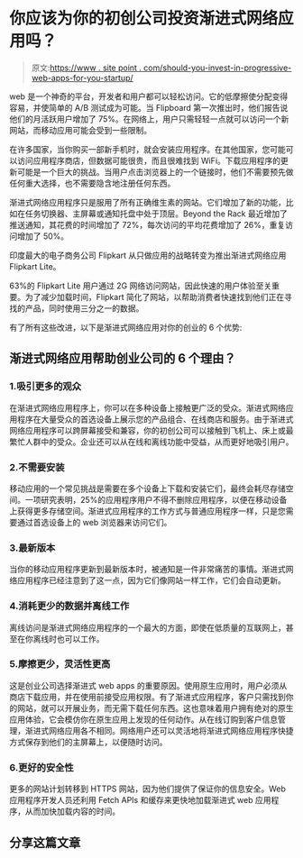# 你应该为你的初创公司投资渐进式网络应用吗？

> 原文:[https://www . site point . com/should-you-invest-in-progressive-web-apps-for-you-startup/](https://www.sitepoint.com/should-you-invest-in-progressive-web-apps-for-your-startup/)

web 是一个神奇的平台，开发者和用户都可以轻松访问。它的低摩擦使分配变得容易，并使简单的 A/B 测试成为可能。当 Flipboard 第一次推出时，他们报告说他们的月活跃用户增加了 75%。在网络上，用户只需轻轻一点就可以访问一个新网站，而移动应用可能会受到一些限制。

在许多国家，当你购买一部新手机时，就会安装应用程序。在其他国家，您可能可以访问应用程序商店，但数据可能很贵，而且很难找到 WiFi。下载应用程序的更新可能是一个巨大的挑战。当用户点击浏览器上的一个链接时，他们不需要预先做任何重大选择，也不需要隐含地注册任何东西。

渐进式网络应用程序只是服用了所有正确维生素的网站。它们增加了新的功能，比如在任务切换器、主屏幕或通知托盘中处于顶层。Beyond the Rack 最近增加了推送通知，其花费的时间增加了 72%，每次访问的平均花费增加了 26%，重复访问增加了 50%。

印度最大的电子商务公司 Flipkart 从只做应用的战略转变为推出渐进式网络应用 Flipkart Lite。

63%的 Flipkart Lite 用户通过 2G 网络访问网站，因此快速的用户体验至关重要。为了减少加载时间，Flipkart 简化了网站，以帮助消费者快速找到他们正在寻找的产品，同时使用三分之一的数据。

有了所有这些改进，以下是渐进式网络应用对你的创业的 6 个优势:

## 渐进式网络应用帮助创业公司的 6 个理由？

### 1.吸引更多的观众

在渐进式网络应用程序上，你可以在多种设备上接触更广泛的受众。渐进式网络应用程序在大量受众的首选设备上展示您的产品组合、在线商店和服务。由于渐进式网络应用程序可以跨屏幕接受和兼容，你的初创公司可以接触到飞机上、床上或最繁忙人群中的受众。企业还可以从在线和离线功能中受益，从而更好地吸引用户。

### 2.不需要安装

移动应用的一个常见挑战是需要在多个设备上下载和安装它们，最终会耗尽存储空间。一项研究表明，25%的应用程序用户不得不删除应用程序，以便在移动设备上获得更多存储空间。渐进式应用程序的工作方式与普通应用程序一样，只是您需要通过首选设备上的 web 浏览器来访问它们。

### 3.最新版本

当你的移动应用程序更新到最新版本时，被通知是一件非常痛苦的事情。渐进式网络应用程序已经注意到了这一点，因为它们像网站一样工作，它们会自动更新。

### 4.消耗更少的数据并离线工作

离线访问是渐进式网络应用程序的一个最大的方面，即使在低质量的互联网上，甚至在你离线时也可以工作。

### 5.摩擦更少，灵活性更高

这是创业公司选择渐进式 web apps 的重要原因。使用原生应用时，用户必须从商店下载应用，并在使用前接受应用权限。有了渐进式应用程序，客户只需找到你的网站，就可以开展业务，而无需下载任何东西。这也意味着用户拥有绝对的原生应用体验，它会模仿你在原生应用上发现的任何动作。从在线订购到客户信息管理，渐进式网络应用各不相同。网络用户还可以灵活地将渐进式网络应用程序快捷方式保存到他们的主屏幕上，以便随时访问。

### 6.更好的安全性

更多的网站计划转移到 HTTPS 网站，因为他们提供了保证你的信息安全。Web 应用程序开发人员还利用 Fetch APIs 和缓存来更快地加载渐进式 web 应用程序，从而加快加载内容的时间。

## 分享这篇文章